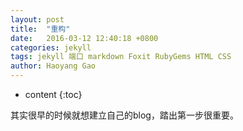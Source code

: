 ```yaml
---
layout: post
title:  "重构"
date:   2016-03-12 12:40:18 +0800
categories: jekyll
tags: jekyll 端口 markdown Foxit RubyGems HTML CSS
author: Haoyang Gao
---
```


* content
{:toc}

其实很早的时候就想建立自己的blog，踏出第一步很重要。
